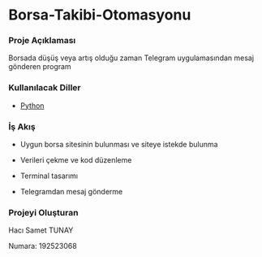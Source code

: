 # Borsa-Takibi-Otomasyonu

### Proje Açıklaması

Borsada düşüş veya artış olduğu zaman Telegram uygulamasından mesaj gönderen program

### Kullanılacak Diller

* [Python](https://www.python.org/)

### İş Akış

* Uygun borsa sitesinin bulunması ve siteye istekde bulunma 

* Verileri çekme ve kod düzenleme 

* Terminal tasarımı 

* Telegramdan mesaj gönderme 

### Projeyi Oluşturan

Hacı Samet TUNAY

Numara: 192523068
